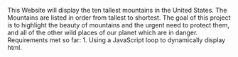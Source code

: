 This Website will display the ten tallest mountains in the United States. The Mountains are listed in order from tallest to shortest. The goal of this project is to highlight the beauty of mountains and the urgent need to protect them, and all of the other wild places of our planet which are in danger. 
Requirements met so far: 
     1. Using a JavaScript loop to dynamically display html.
